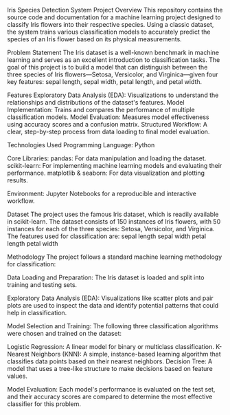 Iris Species Detection System
Project Overview
This repository contains the source code and documentation for a machine learning project designed to classify Iris flowers into their respective species. Using a classic dataset, the system trains various classification models to accurately predict the species of an Iris flower based on its physical measurements.

Problem Statement
The Iris dataset is a well-known benchmark in machine learning and serves as an excellent introduction to classification tasks. The goal of this project is to build a model that can distinguish between the three species of Iris flowers—Setosa, Versicolor, and Virginica—given four key features: sepal length, sepal width, petal length, and petal width.

Features
Exploratory Data Analysis (EDA): Visualizations to understand the relationships and distributions of the dataset's features.
Model Implementation: Trains and compares the performance of multiple classification models.
Model Evaluation: Measures model effectiveness using accuracy scores and a confusion matrix.
Structured Workflow: A clear, step-by-step process from data loading to final model evaluation.

Technologies Used
Programming Language: Python

Core Libraries:
pandas: For data manipulation and loading the dataset.
scikit-learn: For implementing machine learning models and evaluating their performance.
matplotlib & seaborn: For data visualization and plotting results.

Environment: Jupyter Notebooks for a reproducible and interactive workflow.

Dataset
The project uses the famous Iris dataset, which is readily available in scikit-learn. The dataset consists of 150 instances of Iris flowers, with 50 instances for each of the three species: Setosa, Versicolor, and Virginica. The features used for classification are:
sepal length
sepal width
petal length
petal width

Methodology
The project follows a standard machine learning methodology for classification:

Data Loading and Preparation: The Iris dataset is loaded and split into training and testing sets.

Exploratory Data Analysis (EDA): Visualizations like scatter plots and pair plots are used to inspect the data and identify potential patterns that could help in classification.

Model Selection and Training: The following three classification algorithms were chosen and trained on the dataset:

Logistic Regression: A linear model for binary or multiclass classification.
K-Nearest Neighbors (KNN): A simple, instance-based learning algorithm that classifies data points based on their nearest neighbors.
Decision Tree: A model that uses a tree-like structure to make decisions based on feature values.

Model Evaluation: Each model's performance is evaluated on the test set, and their accuracy scores are compared to determine the most effective classifier for this problem.
